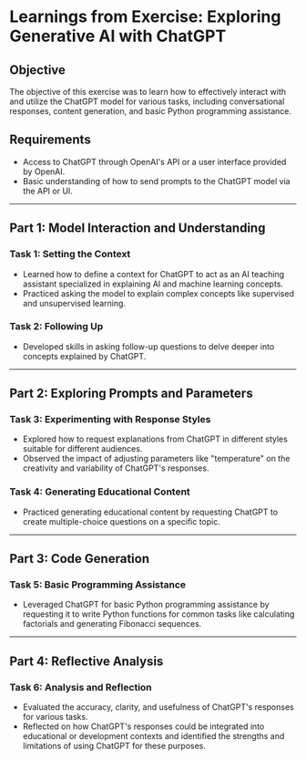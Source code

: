 # Learnings from Exercise: Exploring Generative AI with ChatGPT

## Objective
The objective of this exercise was to learn how to effectively interact with and utilize the ChatGPT model for various tasks, including conversational responses, content generation, and basic Python programming assistance.

## Requirements
- Access to ChatGPT through OpenAI's API or a user interface provided by OpenAI.
- Basic understanding of how to send prompts to the ChatGPT model via the API or UI.

---

## Part 1: Model Interaction and Understanding

### Task 1: Setting the Context
- Learned how to define a context for ChatGPT to act as an AI teaching assistant specialized in explaining AI and machine learning concepts.
- Practiced asking the model to explain complex concepts like supervised and unsupervised learning.

### Task 2: Following Up
- Developed skills in asking follow-up questions to delve deeper into concepts explained by ChatGPT.

---

## Part 2: Exploring Prompts and Parameters

### Task 3: Experimenting with Response Styles
- Explored how to request explanations from ChatGPT in different styles suitable for different audiences.
- Observed the impact of adjusting parameters like "temperature" on the creativity and variability of ChatGPT's responses.

### Task 4: Generating Educational Content
- Practiced generating educational content by requesting ChatGPT to create multiple-choice questions on a specific topic.

---

## Part 3: Code Generation

### Task 5: Basic Programming Assistance
- Leveraged ChatGPT for basic Python programming assistance by requesting it to write Python functions for common tasks like calculating factorials and generating Fibonacci sequences.

---

## Part 4: Reflective Analysis

### Task 6: Analysis and Reflection
- Evaluated the accuracy, clarity, and usefulness of ChatGPT's responses for various tasks.
- Reflected on how ChatGPT's responses could be integrated into educational or development contexts and identified the strengths and limitations of using ChatGPT for these purposes.

